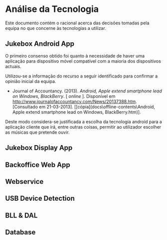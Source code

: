 Análise da Tecnologia
=====================

Este documento contém o racional acerca das decisões tomadas pela equipa no que concerne às tecnologias a utilizar.

Jukebox Android App
-------------------

O primeiro consenso obtido foi quanto à necessidade de haver uma aplicação para dispositivo móvel compatível com a 
maioria dos dispositivos actuais. 

Utilizou-se a informação do recurso a seguir identificado para confirmar a opinião inicial da equipa.

- Journal of Accountancy. (2013). *Android, Apple extend smartphone lead on Windows, BlackBerry*. [ *online* ]. Disponível em http://www.journalofaccountancy.com/News/20137388.htm. [Consultado em 21-03-2013].
[[cópia](docs\offline-contents\Android, Apple extend smartphone lead on Windows, BlackBerry.htm)].

Deste modo considera-se justificada a escolha da tecnologia android para a aplicação cliente que irá, entre outras coisas,
permitir ao utilizador escolher as músicas que pretende ouvir.


Jukebox Display App
-------------------

Backoffice Web App
------------------

Webservice
----------

USB Device Detection
--------------------

BLL & DAL
---------

Database
--------

